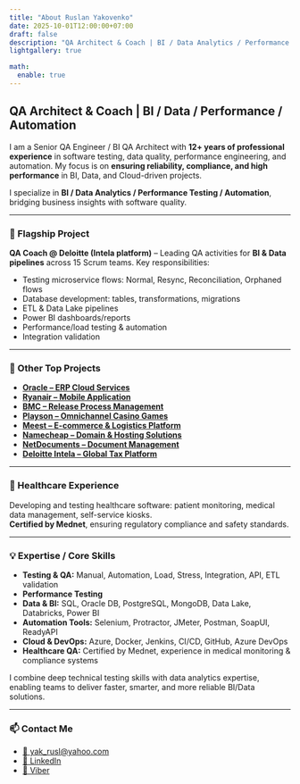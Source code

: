 ```yaml
---
title: "About Ruslan Yakovenko"
date: 2025-10-01T12:00:00+07:00
draft: false
description: "QA Architect & Coach | BI / Data Analytics / Performance Testing | Bridging Business Insights & Software Quality"
lightgallery: true

math:
  enable: true
---
```


## QA Architect & Coach | BI / Data / Performance / Automation  

I am a Senior QA Engineer / BI QA Architect with **12+ years of professional experience** in software testing, data quality, performance engineering, and automation. My focus is on **ensuring reliability, compliance, and high performance** in BI, Data, and Cloud-driven projects.

I specialize in **BI / Data Analytics / Performance Testing / Automation**, bridging business insights with software quality.

---

### 🚀 Flagship Project
**QA Coach @ Deloitte (Intela platform)** – Leading QA activities for **BI & Data pipelines** across 15 Scrum teams. Key responsibilities:  
- Testing microservice flows: Normal, Resync, Reconciliation, Orphaned flows  
- Database development: tables, transformations, migrations  
- ETL & Data Lake pipelines  
- Power BI dashboards/reports  
- Performance/load testing & automation  
- Integration validation

---

### 🔹 Other Top Projects
- [**Oracle – ERP Cloud Services**](https://play.google.com/store/apps/details?id=com.oracle.ofsc)  
- [**Ryanair – Mobile Application**](https://play.google.com/store/apps/details?id=com.ryanair.cheapflights)  
- [**BMC – Release Process Management**](https://docs.bmc.com/docs/brpmsp7/home-1095677593.html)  
- [**Playson – Omnichannel Casino Games**](https://playson.com/)  
- [**Meest – E-commerce & Logistics Platform**](https://meest.shopping/kz)  
- [**Namecheap – Domain & Hosting Solutions**](https://www.namecheap.com)  
- [**NetDocuments – Document Management**](https://www.netdocuments.com/)  
- [**Deloitte Intela – Global Tax Platform**](https://www2.deloitte.com/us/en/pages/tax/solutions/intela-global-tax-platform.html)

---

### 🏥 Healthcare Experience
Developing and testing healthcare software: patient monitoring, medical data management, self-service kiosks.  
**Certified by Mednet**, ensuring regulatory compliance and safety standards.

---

### 💡 Expertise / Core Skills

- **Testing & QA:** Manual, Automation, Load, Stress, Integration, API, ETL validation  
- **Performance Testing**  
- **Data & BI:** SQL, Oracle DB, PostgreSQL, MongoDB, Data Lake, Databricks, Power BI  
- **Automation Tools:** Selenium, Protractor, JMeter, Postman, SoapUI, ReadyAPI  
- **Cloud & DevOps:** Azure, Docker, Jenkins, CI/CD, GitHub, Azure DevOps  
- **Healthcare QA:** Certified by Mednet, experience in medical monitoring & compliance systems  

I combine deep technical testing skills with data analytics expertise, enabling teams to deliver faster, smarter, and more reliable BI/Data solutions.

---

### 📫 Contact Me
- [📧 yak_rusl@yahoo.com](mailto:yak_rusl@yahoo.com)  
- [💼 LinkedIn](https://www.linkedin.com/in/ruslan-yakovenko-85a66674/)  
- [📱 Viber](viber://chat?number=%2B380633836126)
